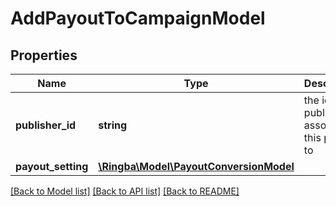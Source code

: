 # AddPayoutToCampaignModel

## Properties
Name | Type | Description | Notes
------------ | ------------- | ------------- | -------------
**publisher_id** | **string** | the id of the publisher to associate   this payout to | 
**payout_setting** | [**\Ringba\Model\PayoutConversionModel**](PayoutConversionModel.md) |  | [optional] 

[[Back to Model list]](../README.md#documentation-for-models) [[Back to API list]](../README.md#documentation-for-api-endpoints) [[Back to README]](../README.md)


